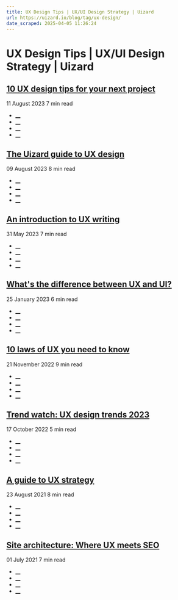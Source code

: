 ```yaml
---
title: UX Design Tips | UX/UI Design Strategy | Uizard
url: https://uizard.io/blog/tag/ux-design/
date_scraped: 2025-04-05 11:26:24
---
```


# UX Design Tips | UX/UI Design Strategy | Uizard

[](/blog/10-ux-design-tips/ "10 UX design tips for your next project")

## [10 UX design tips for your next project](/blog/10-ux-design-tips/ "10 UX design tips for your next project")

11 August 2023 7 min read

  * [__](https://twitter.com/share?text=10%20UX%20design%20tips%20for%20your%20next%20project&url=https://uizard.io/blog/10-ux-design-tips/ "Share on Twitter")
  * [__](https://www.linkedin.com/sharing/share-offsite/?url=https://uizard.io/blog/10-ux-design-tips/ "Share on LinkedIn")
  * [__](https://www.facebook.com/sharer/sharer.php?u=https://uizard.io/blog/10-ux-design-tips/ "Share on Facebook")
  * [__](mailto:?subject=10%20UX%20design%20tips%20for%20your%20next%20project "Share by Email")

[](/blog/guide-to-ux-design/ "The Uizard guide to UX design")

## [The Uizard guide to UX design](/blog/guide-to-ux-design/ "The Uizard guide to UX design")

09 August 2023 8 min read

  * [__](https://twitter.com/share?text=The%20Uizard%20guide%20to%20UX%20design&url=https://uizard.io/blog/guide-to-ux-design/ "Share on Twitter")
  * [__](https://www.linkedin.com/sharing/share-offsite/?url=https://uizard.io/blog/guide-to-ux-design/ "Share on LinkedIn")
  * [__](https://www.facebook.com/sharer/sharer.php?u=https://uizard.io/blog/guide-to-ux-design/ "Share on Facebook")
  * [__](mailto:?subject=The%20Uizard%20guide%20to%20UX%20design "Share by Email")

[](/blog/an-introduction-to-ux-writing/ "An introduction to UX writing")

## [An introduction to UX writing](/blog/an-introduction-to-ux-writing/ "An introduction to UX writing")

31 May 2023 7 min read

  * [__](https://twitter.com/share?text=An%20introduction%20to%20UX%20writing&url=https://uizard.io/blog/an-introduction-to-ux-writing/ "Share on Twitter")
  * [__](https://www.linkedin.com/sharing/share-offsite/?url=https://uizard.io/blog/an-introduction-to-ux-writing/ "Share on LinkedIn")
  * [__](https://www.facebook.com/sharer/sharer.php?u=https://uizard.io/blog/an-introduction-to-ux-writing/ "Share on Facebook")
  * [__](mailto:?subject=An%20introduction%20to%20UX%20writing "Share by Email")

[](/blog/whats-the-difference-between-ui-and-ux/ "What's the difference between UX and UI?")

## [What's the difference between UX and UI?](/blog/whats-the-difference-between-ui-and-ux/ "What's the difference between UX and UI?")

25 January 2023 6 min read

  * [__](https://twitter.com/share?text=What's%20the%20difference%20between%20UX%20and%20UI%3F&url=https://uizard.io/blog/whats-the-difference-between-ui-and-ux/ "Share on Twitter")
  * [__](https://www.linkedin.com/sharing/share-offsite/?url=https://uizard.io/blog/whats-the-difference-between-ui-and-ux/ "Share on LinkedIn")
  * [__](https://www.facebook.com/sharer/sharer.php?u=https://uizard.io/blog/whats-the-difference-between-ui-and-ux/ "Share on Facebook")
  * [__](mailto:?subject=What's%20the%20difference%20between%20UX%20and%20UI%3F "Share by Email")

[](/blog/10-laws-of-ux-you-need-to-know/ "10 laws of UX you need to know")

## [10 laws of UX you need to know](/blog/10-laws-of-ux-you-need-to-know/ "10 laws of UX you need to know")

21 November 2022 9 min read

  * [__](https://twitter.com/share?text=10%20laws%20of%20UX%20you%20need%20to%20know&url=https://uizard.io/blog/10-laws-of-ux-you-need-to-know/ "Share on Twitter")
  * [__](https://www.linkedin.com/sharing/share-offsite/?url=https://uizard.io/blog/10-laws-of-ux-you-need-to-know/ "Share on LinkedIn")
  * [__](https://www.facebook.com/sharer/sharer.php?u=https://uizard.io/blog/10-laws-of-ux-you-need-to-know/ "Share on Facebook")
  * [__](mailto:?subject=10%20laws%20of%20UX%20you%20need%20to%20know "Share by Email")

[](/blog/trend-watch-ux-design-trends/ "Trend watch: UX design trends 2023")

## [Trend watch: UX design trends 2023](/blog/trend-watch-ux-design-trends/ "Trend watch: UX design trends 2023")

17 October 2022 5 min read

  * [__](https://twitter.com/share?text=Trend%20watch%3A%20UX%20design%20trends%202023&url=https://uizard.io/blog/trend-watch-ux-design-trends/ "Share on Twitter")
  * [__](https://www.linkedin.com/sharing/share-offsite/?url=https://uizard.io/blog/trend-watch-ux-design-trends/ "Share on LinkedIn")
  * [__](https://www.facebook.com/sharer/sharer.php?u=https://uizard.io/blog/trend-watch-ux-design-trends/ "Share on Facebook")
  * [__](mailto:?subject=Trend%20watch%3A%20UX%20design%20trends%202023 "Share by Email")

[](/blog/a-guide-to-ux-strategy-for-founders/ "A guide to UX strategy")

## [A guide to UX strategy](/blog/a-guide-to-ux-strategy-for-founders/ "A guide to UX strategy")

23 August 2021 8 min read

  * [__](https://twitter.com/share?text=A%20guide%20to%20UX%20strategy&url=https://uizard.io/blog/a-guide-to-ux-strategy-for-founders/ "Share on Twitter")
  * [__](https://www.linkedin.com/sharing/share-offsite/?url=https://uizard.io/blog/a-guide-to-ux-strategy-for-founders/ "Share on LinkedIn")
  * [__](https://www.facebook.com/sharer/sharer.php?u=https://uizard.io/blog/a-guide-to-ux-strategy-for-founders/ "Share on Facebook")
  * [__](mailto:?subject=A%20guide%20to%20UX%20strategy "Share by Email")

[](/blog/site-architecture/ "Site architecture: Where UX meets SEO")

## [Site architecture: Where UX meets SEO](/blog/site-architecture/ "Site architecture: Where UX meets SEO")

01 July 2021 7 min read

  * [__](https://twitter.com/share?text=Site%20architecture%3A%20Where%20UX%20meets%20SEO&url=https://uizard.io/blog/site-architecture/ "Share on Twitter")
  * [__](https://www.linkedin.com/sharing/share-offsite/?url=https://uizard.io/blog/site-architecture/ "Share on LinkedIn")
  * [__](https://www.facebook.com/sharer/sharer.php?u=https://uizard.io/blog/site-architecture/ "Share on Facebook")
  * [__](mailto:?subject=Site%20architecture%3A%20Where%20UX%20meets%20SEO "Share by Email")

